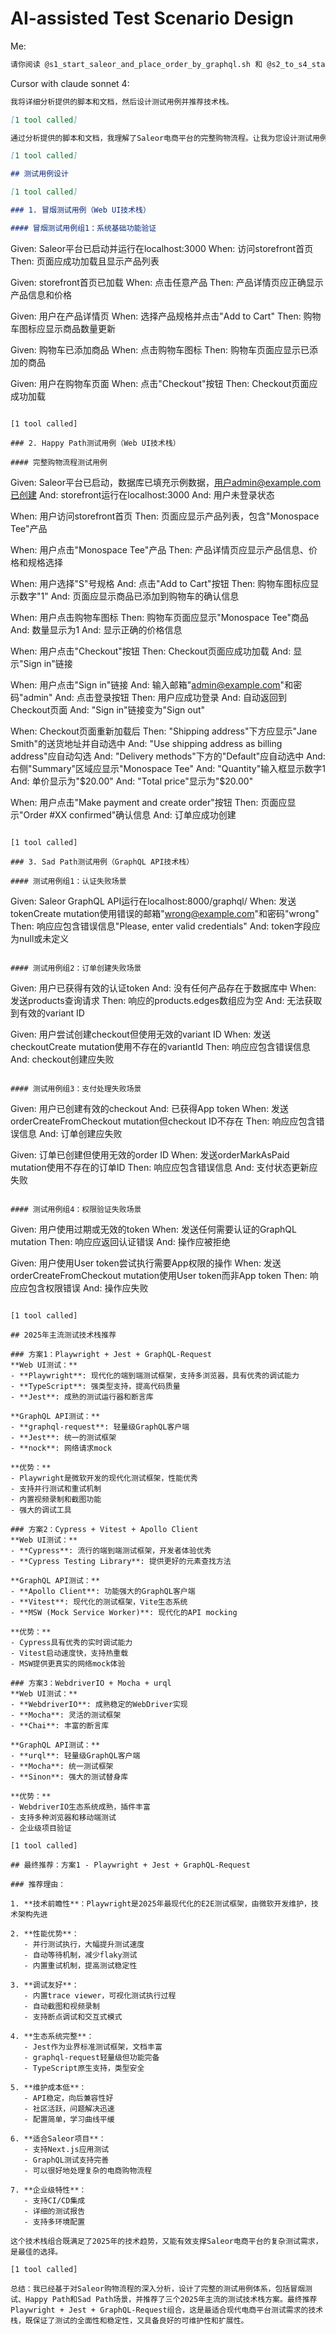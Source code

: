 # AI-assisted Test Scenario Design

Me:
```markdown
请你阅读 @s1_start_saleor_and_place_order_by_graphql.sh 和 @s2_to_s4_start_and_place_order_by_storefront.sh 以及 @03-web-ui-shopping.md 以了解在saleor上用graphql api和web ui进行购物的全过程以及测试环境搭建和测试数据的清理和准备过程，然后根据2025年软件测试的最佳实践，为我设计一组关键的冒烟场景测试用例（使用web UI测试技术栈）、一个用户在web ui上成功下单购买商品的happy path场景测试用例（使用web UI测试技术栈）和若干关键的sad path场景测试用例（使用graphql api测试技术栈）；然后据此为我推荐3个能满足上述三场景的2025年流行的主流web ui和graphql测试技术栈方案，之后从中推荐一个，并说明推荐理由。无须生成测试代码，只须以“given-when-then”或“given-when-then-then-...”或“given-when-then-when-then-...”等合理格式给出每个或每组测试用例的设计即可，要求given是测试条件准备，when必须是待测试的行为，then是测试是否通过的判断。其间你可以参考 @README.md 、 @README.md 、 @README.md 和 @README.md 来了解有关信息。
```

Cursor with claude sonnet 4:
```markdown
我将详细分析提供的脚本和文档，然后设计测试用例并推荐技术栈。

[1 tool called]

通过分析提供的脚本和文档，我理解了Saleor电商平台的完整购物流程。让我为您设计测试用例并推荐技术栈。

[1 tool called]

## 测试用例设计

[1 tool called]

### 1. 冒烟测试用例（Web UI技术栈）

#### 冒烟测试用例组1：系统基础功能验证
```
Given: Saleor平台已启动并运行在localhost:3000
When: 访问storefront首页
Then: 页面应成功加载且显示产品列表

Given: storefront首页已加载
When: 点击任意产品
Then: 产品详情页应正确显示产品信息和价格

Given: 用户在产品详情页
When: 选择产品规格并点击"Add to Cart"
Then: 购物车图标应显示商品数量更新

Given: 购物车已添加商品
When: 点击购物车图标
Then: 购物车页面应显示已添加的商品

Given: 用户在购物车页面
When: 点击"Checkout"按钮
Then: Checkout页面应成功加载
```

[1 tool called]

### 2. Happy Path测试用例（Web UI技术栈）

#### 完整购物流程测试用例
```
Given: Saleor平台已启动，数据库已填充示例数据，用户admin@example.com已创建
  And: storefront运行在localhost:3000
  And: 用户未登录状态

When: 用户访问storefront首页
Then: 页面应显示产品列表，包含"Monospace Tee"产品

When: 用户点击"Monospace Tee"产品
Then: 产品详情页应显示产品信息、价格和规格选择

When: 用户选择"S"号规格
  And: 点击"Add to Cart"按钮
Then: 购物车图标应显示数字"1"
  And: 页面应显示商品已添加到购物车的确认信息

When: 用户点击购物车图标
Then: 购物车页面应显示"Monospace Tee"商品
  And: 数量显示为1
  And: 显示正确的价格信息

When: 用户点击"Checkout"按钮
Then: Checkout页面应成功加载
  And: 显示"Sign in"链接

When: 用户点击"Sign in"链接
  And: 输入邮箱"admin@example.com"和密码"admin"
  And: 点击登录按钮
Then: 用户应成功登录
  And: 自动返回到Checkout页面
  And: "Sign in"链接变为"Sign out"

When: Checkout页面重新加载后
Then: "Shipping address"下方应显示"Jane Smith"的送货地址并自动选中
  And: "Use shipping address as billing address"应自动勾选
  And: "Delivery methods"下方的"Default"应自动选中
  And: 右侧"Summary"区域应显示"Monospace Tee"
  And: "Quantity"输入框显示数字1
  And: 单价显示为"$20.00"
  And: "Total price"显示为"$20.00"

When: 用户点击"Make payment and create order"按钮
Then: 页面应显示"Order #XX confirmed"确认信息
  And: 订单应成功创建
```

[1 tool called]

### 3. Sad Path测试用例（GraphQL API技术栈）

#### 测试用例组1：认证失败场景
```
Given: Saleor GraphQL API运行在localhost:8000/graphql/
When: 发送tokenCreate mutation使用错误的邮箱"wrong@example.com"和密码"wrong"
Then: 响应应包含错误信息"Please, enter valid credentials"
  And: token字段应为null或未定义
```

#### 测试用例组2：订单创建失败场景
```
Given: 用户已获得有效的认证token
  And: 没有任何产品存在于数据库中
When: 发送products查询请求
Then: 响应的products.edges数组应为空
  And: 无法获取到有效的variant ID

Given: 用户尝试创建checkout但使用无效的variant ID
When: 发送checkoutCreate mutation使用不存在的variantId
Then: 响应应包含错误信息
  And: checkout创建应失败
```

#### 测试用例组3：支付处理失败场景
```
Given: 用户已创建有效的checkout
  And: 已获得App token
When: 发送orderCreateFromCheckout mutation但checkout ID不存在
Then: 响应应包含错误信息
  And: 订单创建应失败

Given: 订单已创建但使用无效的order ID
When: 发送orderMarkAsPaid mutation使用不存在的订单ID
Then: 响应应包含错误信息
  And: 支付状态更新应失败
```

#### 测试用例组4：权限验证失败场景
```
Given: 用户使用过期或无效的token
When: 发送任何需要认证的GraphQL mutation
Then: 响应应返回认证错误
  And: 操作应被拒绝

Given: 用户使用User token尝试执行需要App权限的操作
When: 发送orderCreateFromCheckout mutation使用User token而非App token
Then: 响应应包含权限错误
  And: 操作应失败
```

[1 tool called]

## 2025年主流测试技术栈推荐

### 方案1：Playwright + Jest + GraphQL-Request
**Web UI测试：**
- **Playwright**: 现代化的端到端测试框架，支持多浏览器，具有优秀的调试能力
- **TypeScript**: 强类型支持，提高代码质量
- **Jest**: 成熟的测试运行器和断言库

**GraphQL API测试：**
- **graphql-request**: 轻量级GraphQL客户端
- **Jest**: 统一的测试框架
- **nock**: 网络请求mock

**优势：**
- Playwright是微软开发的现代化测试框架，性能优秀
- 支持并行测试和重试机制
- 内置视频录制和截图功能
- 强大的调试工具

### 方案2：Cypress + Vitest + Apollo Client
**Web UI测试：**
- **Cypress**: 流行的端到端测试框架，开发者体验优秀
- **Cypress Testing Library**: 提供更好的元素查找方法

**GraphQL API测试：**
- **Apollo Client**: 功能强大的GraphQL客户端
- **Vitest**: 现代化的测试框架，Vite生态系统
- **MSW (Mock Service Worker)**: 现代化的API mocking

**优势：**
- Cypress具有优秀的实时调试能力
- Vitest启动速度快，支持热重载
- MSW提供更真实的网络mock体验

### 方案3：WebdriverIO + Mocha + urql
**Web UI测试：**
- **WebdriverIO**: 成熟稳定的WebDriver实现
- **Mocha**: 灵活的测试框架
- **Chai**: 丰富的断言库

**GraphQL API测试：**
- **urql**: 轻量级GraphQL客户端
- **Mocha**: 统一测试框架
- **Sinon**: 强大的测试替身库

**优势：**
- WebdriverIO生态系统成熟，插件丰富
- 支持多种浏览器和移动端测试
- 企业级项目验证

[1 tool called]

## 最终推荐：方案1 - Playwright + Jest + GraphQL-Request

### 推荐理由：

1. **技术前瞻性**：Playwright是2025年最现代化的E2E测试框架，由微软开发维护，技术架构先进

2. **性能优势**：
   - 并行测试执行，大幅提升测试速度
   - 自动等待机制，减少flaky测试
   - 内置重试机制，提高测试稳定性

3. **调试友好**：
   - 内置trace viewer，可视化测试执行过程
   - 自动截图和视频录制
   - 支持断点调试和交互式模式

4. **生态系统完整**：
   - Jest作为业界标准测试框架，文档丰富
   - graphql-request轻量级但功能完备
   - TypeScript原生支持，类型安全

5. **维护成本低**：
   - API稳定，向后兼容性好
   - 社区活跃，问题解决迅速
   - 配置简单，学习曲线平缓

6. **适合Saleor项目**：
   - 支持Next.js应用测试
   - GraphQL测试支持完善
   - 可以很好地处理复杂的电商购物流程

7. **企业级特性**：
   - 支持CI/CD集成
   - 详细的测试报告
   - 支持多环境配置

这个技术栈组合既满足了2025年的技术趋势，又能有效支撑Saleor电商平台的复杂测试需求，是最佳的选择。

[1 tool called]

总结：我已经基于对Saleor购物流程的深入分析，设计了完整的测试用例体系，包括冒烟测试、Happy Path和Sad Path场景，并推荐了三个2025年主流的测试技术栈方案。最终推荐Playwright + Jest + GraphQL-Request组合，这是最适合现代电商平台测试需求的技术栈，既保证了测试的全面性和稳定性，又具备良好的可维护性和扩展性。
```